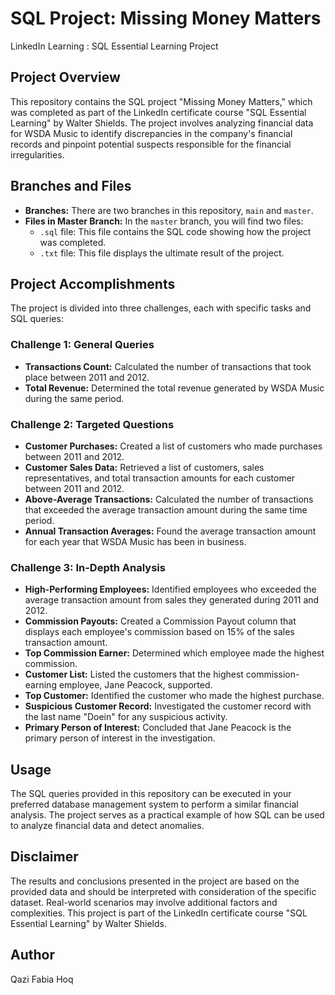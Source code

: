 # SQL Project: Missing Money Matters
LinkedIn Learning : SQL Essential Learning Project 

## Project Overview
This repository contains the SQL project "Missing Money Matters," which was completed as part of the LinkedIn certificate course "SQL Essential Learning" by Walter Shields. The project involves analyzing financial data for WSDA Music to identify discrepancies in the company's financial records and pinpoint potential suspects responsible for the financial irregularities.

## Branches and Files
- **Branches:** There are two branches in this repository, `main` and `master`.
- **Files in Master Branch:** In the `master` branch, you will find two files:
  - `.sql` file: This file contains the SQL code showing how the project was completed.
  - `.txt` file: This file displays the ultimate result of the project.

## Project Accomplishments
The project is divided into three challenges, each with specific tasks and SQL queries:

### Challenge 1: General Queries
- **Transactions Count:** Calculated the number of transactions that took place between 2011 and 2012.
- **Total Revenue:** Determined the total revenue generated by WSDA Music during the same period.

### Challenge 2: Targeted Questions
- **Customer Purchases:** Created a list of customers who made purchases between 2011 and 2012.
- **Customer Sales Data:** Retrieved a list of customers, sales representatives, and total transaction amounts for each customer between 2011 and 2012.
- **Above-Average Transactions:** Calculated the number of transactions that exceeded the average transaction amount during the same time period.
- **Annual Transaction Averages:** Found the average transaction amount for each year that WSDA Music has been in business.

### Challenge 3: In-Depth Analysis
- **High-Performing Employees:** Identified employees who exceeded the average transaction amount from sales they generated during 2011 and 2012.
- **Commission Payouts:** Created a Commission Payout column that displays each employee's commission based on 15% of the sales transaction amount.
- **Top Commission Earner:** Determined which employee made the highest commission.
- **Customer List:** Listed the customers that the highest commission-earning employee, Jane Peacock, supported.
- **Top Customer:** Identified the customer who made the highest purchase.
- **Suspicious Customer Record:** Investigated the customer record with the last name "Doein" for any suspicious activity.
- **Primary Person of Interest:** Concluded that Jane Peacock is the primary person of interest in the investigation.

## Usage
The SQL queries provided in this repository can be executed in your preferred database management system to perform a similar financial analysis. The project serves as a practical example of how SQL can be used to analyze financial data and detect anomalies.

## Disclaimer
The results and conclusions presented in the project are based on the provided data and should be interpreted with consideration of the specific dataset. Real-world scenarios may involve additional factors and complexities. This project is part of the LinkedIn certificate course "SQL Essential Learning" by Walter Shields.

## Author
Qazi Fabia Hoq
